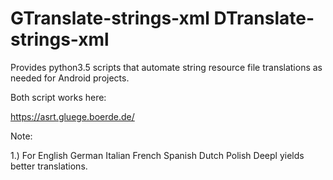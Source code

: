 # GTranslate-strings-xml DTranslate-strings-xml

Provides python3.5 scripts that automate string resource file translations as needed for Android projects.

Both script works here:

https://asrt.gluege.boerde.de/

Note:

1.) For English
        German
        Italian
        French
        Spanish
        Dutch
        Polish Deepl yields better translations. 
        
